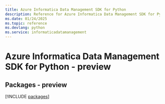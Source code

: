 ```yaml
---
title: Azure Informatica Data Management SDK for Python
description: Reference for Azure Informatica Data Management SDK for Python
ms.date: 01/24/2025
ms.topic: reference
ms.devlang: python
ms.service: informaticadatamanagement
---
```

# Azure Informatica Data Management SDK for Python - preview
## Packages - preview
[!INCLUDE [packages](informatica-data-management-index.md)]
